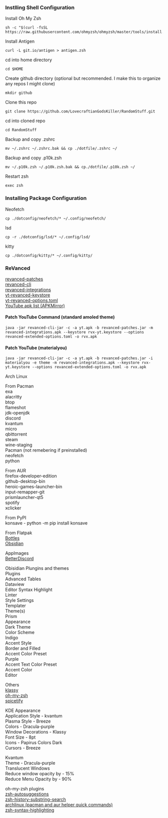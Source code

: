 ### Instlling Shell Configuration

Install Oh My Zsh   
```
sh -c "$(curl -fsSL https://raw.githubusercontent.com/ohmyzsh/ohmyzsh/master/tools/install.sh)"
```   

Install Antigen   
```
curl -L git.io/antigen > antigen.zsh
```   

cd into home directory   
```
cd $HOME
```   
Create github directory (optional but recommended. I make this to organize any repos I might clone)   
```
mkdir github
```   
Clone this repo   
```
git clone https://github.com/LovecraftianGodsKiller/RandomStuff.git
```   
cd into cloned repo   
```
cd RandomStuff
```   
Backup and copy .zshrc   
```
mv ~/.zshrc ~/.zshrc.bak && cp ./dotfile/.zshrc ~/
```   
Backup and copy .p10k.zsh   
```
mv ~/.p10k.zsh ~/.p10k.zsh.bak && cp./dotfile/.p10k.zsh ~/
```  
Restart zsh   
```
exec zsh
```   

### Installing Package Configuration   

Neofetch   
```
cp ./dotconfig/neofetch/* ~/.config/neofetch/
```   

lsd   
```
cp -r ./dotconfig/lsd/* ~/.config/lsd/
```   

kitty   
```
cp ./dotconfig/kitty/* ~/.config/kitty/
```   
   
### ReVanced   
[revanced-patches](https://github.com/inotia00/revanced-patches)   
[revanced-cli](https://github.com/inotia00/revanced-cli)   
[revanced-integrations](https://github.com/inotia00/revanced-integrations)   
[yt-revanced-keystore](https://github.com/LovecraftianGodsKiller/RandomStuff/blob/main/revanced/rvx.keystore)   
[yt-revanced-options.toml](https://raw.githubusercontent.com/LovecraftianGodsKiller/RandomStuff/main/revanced/revanced-extended-options.toml)   
[YouTube apk list (APKMirror)](https://apkmirror.com/apk/google-inc/youtube/)   
#### Patch YouTube Command (standard amoled theme)   
```
java -jar revanced-cli-jar -c -a yt.apk -b revanced-patches.jar -m revanced-integrations.apk --keystore rvx-yt.keystore --options revanced-extended-options.toml -o rvx.apk
```   
#### Patch YouTube (materialyou)   
```
java -jar revanced-cli-jar -c -a yt.apk -b revanced-patches.jar -i materialyou -e theme -m revanced-integrations.apk --keystore rvx-yt.keystore --options revanced-extended-options.toml -o rvx.apk
```   

Arch Linux
   

From Pacman   
  exa   
  alacritty   
  btop   
  flameshot   
  jdk-openjdk   
  discord   
  kvantum   
  micro   
  qbittorrent   
  steam   
  wine-staging   
Pacman (not remebering if preinstalled)   
  neofetch   
  python
   
   
From AUR   
  firefox-developer-edition   
  github-desktop-bin   
  heroic-games-launcher-bin   
  input-remapper-git   
  prismlauncher-qt5   
  spotify   
  xclicker   
   

From PyPI   
  konsave - python -m pip install konsave   
   
   
From Flatpak   
  [Bottles](https://flathub.org/apps/details/com.usebottles.bottles)   
  [Obsidian](https://flathub.org/apps/details/md.obsidian.Obsidian)   
   
   
AppImages   
  [BetterDiscord](https://betterdiscord.app/)   
   
   
Obisidian Plungins and themes   
  Plugins   
    Advanced Tables   
    Dataview   
    Editor Syntax Highlight   
    Linter   
    Style Settings   
    Templater   
  Theme(s)   
    Prism   
      Appearance   
        Dark Theme   
          Color Scheme   
            Indigo   
          Accent Style   
            Border and Filled   
          Accent Color Preset   
            Purple   
          Accent Text Color Preset   
            Accent Color   
      Editor   
   

Others   
  [klassy](https://github.com/paulmcauley/klassy)   
  [oh-my-zsh](https://ohmyz.sh/)   
  [spicetify](https://spicetify.app/)   
   

KDE Appearance   
  Application Style - kvantum   
  Plasma Style - Breeze   
  Colors - Dracula-purple   
  Window Decorations - Klassy   
  Font Size - 8pt   
  Icons - Papirus Colors Dark   
  Cursors - Breeze   
   

Kvantum   
  Theme - Dracula-purple   
  Translucent Windows   
  	Reduce window opacity by - 15%   
  	Reduce Menu Opacity by - 90%   
   

oh-my-zsh plugins   
  [zsh-autosuggestions](https://github.com/zsh-users/zsh-autosuggestions/blob/master/INSTALL.md)   
  [zsh-history-substring-search](https://github.com/zsh-users/zsh-history-substring-search)   
  [archlinux (pacman and aur helper quick commands)](https://github.com/ohmyzsh/ohmyzsh/tree/master/plugins/archlinux)   
  [zsh-syntax-highlighting](https://github.com/zsh-users/zsh-syntax-highlighting/blob/master/INSTALL.md)   
